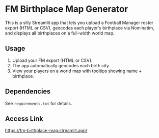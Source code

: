 # FM Birthplace Map Generator

This is a silly Streamlit app that lets you upload a Football Manager roster export (HTML or CSV), geocodes each player's birthplace via Nominatim, and displays all birthplaces on a full-width world map.

## Usage

1. Upload your FM export (HTML or CSV).
2. The app automatically geocodes each birth city.
3. View your players on a world map with tooltips showing name + birthplace.

## Dependencies

See `requirements.txt` for details.

## Access Link
https://fm-birthplace-map.streamlit.app/
